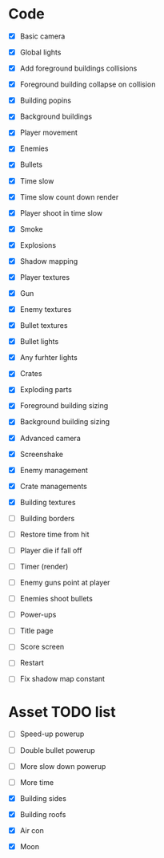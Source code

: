# Code

- [x] Basic camera 
- [x] Global lights
- [x] Add foreground buildings collisions
- [x] Foreground building collapse on collision
- [x] Building popins
- [x] Background buildings
- [x] Player movement
- [x] Enemies
- [x] Bullets
- [x] Time slow
- [x] Time slow count down render
- [x] Player shoot in time slow
- [x] Smoke
- [x] Explosions 
- [x] Shadow mapping
- [x] Player textures
- [x] Gun
- [x] Enemy textures
- [x] Bullet textures
- [x] Bullet lights
- [x] Any furhter lights
- [x] Crates
- [x] Exploding parts
- [x] Foreground building sizing
- [x] Background building sizing
- [x] Advanced camera
- [x] Screenshake
- [x] Enemy management
- [x] Crate managements

- [x] Building textures
- [ ] Building borders

- [ ] Restore time from hit
- [ ] Player die if fall off

- [ ] Timer (render)

- [ ] Enemy guns point at player
- [ ] Enemies shoot bullets

- [ ] Power-ups

- [ ] Title page
- [ ] Score screen
- [ ] Restart

- [ ] Fix shadow map constant

# Asset TODO list

- [ ] Speed-up powerup
- [ ] Double bullet powerup
- [ ] More slow down powerup
- [ ] More time

- [x] Building sides
- [x] Building roofs
- [x] Air con
- [x] Moon
